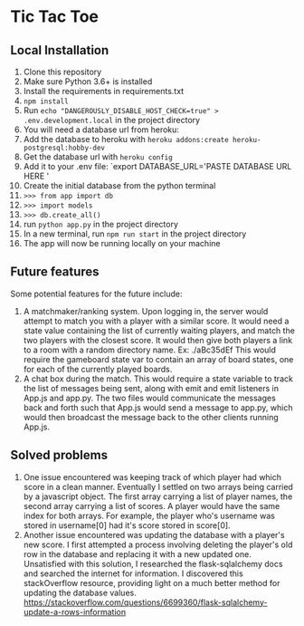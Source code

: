# Tic Tac Toe

## Local Installation
1. Clone this repository
2. Make sure Python 3.6+ is installed
3. Install the requirements in requirements.txt
4. `npm install`
5. Run `echo "DANGEROUSLY_DISABLE_HOST_CHECK=true" > .env.development.local` in the project directory
6. You will need a database url from heroku:
7.  Add the database to heroku with `heroku addons:create heroku-postgresql:hobby-dev`
8.  Get the database url with `heroku config`
9.  Add it to your .env file: `export DATABASE_URL='PASTE DATABASE URL HERE '
10.  Create the initial database from the python terminal
11.  `>>> from app import db`
12.  `>>> import models`
13.  `>>> db.create_all()`
14. run `python app.py` in the project directory
15. In a new terminal, run `npm run start` in the project directory
16. The app will now be running locally on your machine

## Future features
Some potential features for the future include:
1. A matchmaker/ranking system. Upon logging in, the server would attempt to match you with a player with a similar score. It would need a state value containing the list of currently waiting players, and match the two players with the closest score. It would then give both players a link to a room with a random directory name. Ex: ./aBc35dEf This would require the gameboard state var to contain an array of board states, one for each of the currently played boards.
2. A chat box during the match.  This would require a state variable to track the list of messages being sent, along with emit and emit listeners in App.js and app.py. The two files would communicate the messages back and forth such that App.js would send a message to app.py, which would then broadcast the message back to the other clients running App.js.

## Solved problems
1. One issue encountered was keeping track of which player had which score in a clean manner. Eventually I settled on two arrays being carried by a javascript object. The first array carrying a list of player names, the second array carrying a list of scores. A player would have the same index for both arrays. For example, the player who's username was stored in username[0] had it's score stored in score[0].
2. Another issue encountered was updating the database with a player's new score. I first attempted a process involving deleting the player's old row in the database and replacing it with a new updated one. Unsatisfied with this solution, I researched the flask-sqlalchemy docs and searched the internet for information. I discovered this stackOverflow resource, providing light on a much better method for updating the database values. https://stackoverflow.com/questions/6699360/flask-sqlalchemy-update-a-rows-information
